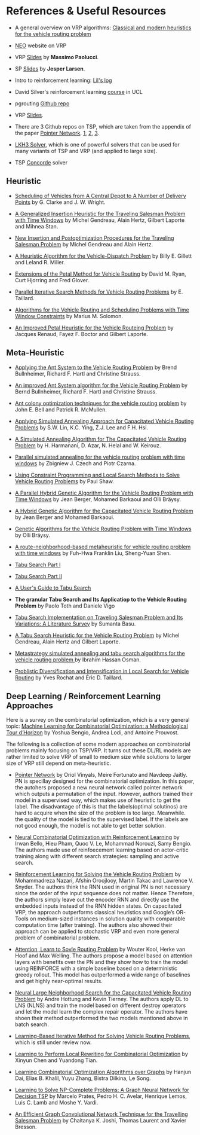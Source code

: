 # References & Useful Resources

* A general overview on VRP algorithms: [Classical and modern heuristics for the vehicle routing problem](https://onlinelibrary.wiley.com/doi/epdf/10.1111/j.1475-3995.2000.tb00200.x)

* [NEO](http://neo.lcc.uma.es/vrp/) website on VRP

* VRP [Slides](http://www.discovery.dist.unige.it/didattica/LS/VRP.pdf) by **Massimo Paolucci**.

* SP [Slides](http://www2.imm.dtu.dk/courses/02735/sppintro.pdf) by **Jesper Larsen**.

* Intro to reinforcement learning: [Lil's log](https://lilianweng.github.io/lil-log/tag/reinforcement-learning)

* David Silver's reinforcement learning [course](http://www0.cs.ucl.ac.uk/staff/d.silver/web/Teaching.html) in UCL 

* pgrouting [Github repo](https://github.com/pgRouting/pgrouting/wiki/VRP-Algorithms)

* VRP [Slides](https://imada.sdu.dk/~marco/Teaching/Fall2008/DM87/Slides/dm87-lec19-2x2.pdf).

* There are 3 Github repos on TSP, which are taken from the appendix of the paper [Pointer Network](https://arxiv.org/pdf/1506.03134.pdf).
[1](https://github.com/dmishin/tsp-solver), [2](https://github.com/samlbest/traveling-salesman), [3](https://github.com/beckysag/traveling-salesman).

* [LKH3 Solver](http://akira.ruc.dk/~keld/research/LKH-3/LKH-3_REPORT.pdf), which is one of powerful solvers that can be used for many variants of TSP and VRP (and applied to large size).

* TSP [Concorde](http://www.math.uwaterloo.ca/tsp/concorde.html) solver


## Heuristic

* [Scheduling of Vehicles from A Central Depot to A Number of Delivery Points](https://www.jstor.org/stable/pdf/167703.pdf?refreqid=excelsior%3A213dde1f036b370eb9a25af6dc8cd763) by G. Clarke and J. W. Wright.

* [A Generalized Insertion Heuristic for the Traveling Salesman Problem with Time Windows](https://pubsonline.informs.org/doi/pdf/10.1287/opre.46.3.330) by Michel Gendreau, Alain Hertz, Gilbert Laporte and Mihnea Stan.

* [New Insertion and Postoptimization Procedures for the Traveling Salesman Problem](https://www.researchgate.net/profile/Alain_Hertz/publication/221704722_New_Insertion_and_Postoptimization_Procedures_for_the_Traveling_Salesman_Problem/links/53f746120cf2fceacc7513b0/New-Insertion-and-Postoptimization-Procedures-for-the-Traveling-Salesman-Problem.pdf) by Michel Gendreau and Alain Hertz.

* [A Heuristic Algorithm for the Vehicle-Dispatch Problem](https://www.jstor.org/stable/pdf/169591.pdf?refreqid=excelsior%3A29e679f04bd42699700b8a9e88a0677e) by Billy E. Gillett and Leland R. Miller.

* [Extensions of the Petal Method for Vehicle Routing](http://www2.imm.dtu.dk/courses/02735/hjorring.pdf) by David M. Ryan, Curt Hjorring and Fred Glover.

* [Parallel Iterative Search Methods for Vehicle Routing Problems](https://onlinelibrary.wiley.com/doi/pdf/10.1002/net.3230230804) by E. Taillard. 

* [Algorithms for the Vehicle Routing and Scheduling Problems with Time Window Constraints](https://www.jstor.org/stable/pdf/170697.pdf?refreqid=excelsior%3A837230bb409395c09071c4b1d98bdbcd) by Marius M. Solomon.

* [An Improved Petal Heuristic for the Vehicle Routeing Problem](https://www.jstor.org/stable/pdf/2584352.pdf?refreqid=excelsior%3Ac3b7c4c3025fe82c9d4897134f4ea925) by Jacques Renaud, Fayez F. Boctor and Gilbert Laporte.


## Meta-Heuristic

* [Applying the Ant System to the Vehicle Routing Problem](https://www.researchgate.net/publication/259687430_Applying_the_Ant_System_to_the_Vehicle_Routing_Problem) by Brend Bullnheimer, Richard F. Hartl and Christine Strauss.

* [An improved Ant System algorithm for the Vehicle Routing Problem](https://link.springer.com/content/pdf/10.1023/A:1018940026670.pdf) by Bernd Bullnheimer, Richard F. Hartl and Christine Strauss.

* [Ant colony optimization techniques for the vehicle routing problem](https://www.sciencedirect.com/science/article/pii/S1474034604000060) by John E. Bell and Patrick R. McMullen.

* [Applying Simulated Annealing Approach for Capacitated Vehicle Routing Problems](https://ieeexplore.ieee.org/stamp/stamp.jsp?tp=&arnumber=4273904) by S.W. Lin, K.C. Ying, Z.J. Lee and F.H. Hsi.

* [A Simulated Annealing Algorithm for The Capacitated Vehicle Routing Problem](https://pdfs.semanticscholar.org/d80e/a21777ffd9ff41a96303fdf672bac8fe5753.pdf?_ga=2.150665974.1997366065.1577435548-1357849254.1576571462) by H. Harmanani, D. Azar, N. Helal and W. Keirouz.

* [Parallel simulated annealing for the vehicle routing problem with time windows](http://neo.lcc.uma.es/vrp/wp-content/data/articles/parallel-simulated-annealing-vrp.pdf) by Zbigniew J. Czech and Piotr Czarna.

* [Using Constraint Programming and Local Search Methods to Solve Vehicle Routing Problems](http://citeseerx.ist.psu.edu/viewdoc/download?doi=10.1.1.67.8526&rep=rep1&type=pdf) by Paul Shaw.

* [A Parallel Hybrid Genetic Algorithm for the Vehicle Routing Problem with Time Windows](http://neo.lcc.uma.es/radi-aeb/WebVRP/data/articles/hybrid2.pdf) by Jean Berger, Mohamed Barkaoui and Olli Bräysy.

* [A Hybrid Genetic Algorithm for the Capacitated Vehicle Routing Problem](https://www.cs.york.ac.uk/rts/docs/GECCO_2003/papers/2723/27230646.pdf) by Jean Berger and Mohamed Barkaoui.

* [Genetic Algorithms for the Vehicle Routing Problem with Time Windows](http://neo.lcc.uma.es/vrp/wp-content/data/articles/GA4VRPTW-Sols.pdf) by Olli Bräysy. 

* [A route-neighborhood-based metaheuristic for vehicle routing problem with time windows](https://www.sciencedirect.com/science/article/pii/S0377221798003154) by Fuh-Hwa Franklin Liu, Sheng-Yuan Shen.

* [Tabu Search Part I](http://leeds-faculty.colorado.edu/glover/TS%20-%20Part%20I-ORSA-aw.pdf)

* [Tabu Search Part II](http://leeds-faculty.colorado.edu/glover/TS%20-%20Part%20II-ORSA-aw.pdf)

* [A User's Guide to Tabu Search](https://link.springer.com/content/pdf/10.1007%2FBF02078647.pdf)

* **The granular Tabu Search and Its Applicatiop to the Vehicle Routing Problem** by Paolo Toth and Daniele Vigo

* [Tabu Search Implementation on Traveling Salesman Problem and Its Variations: A Literature Survey](https://www.scirp.org/pdf/AJOR20120200002_63598589.pdf) by Sumanta Basu.

* [A Tabu Search Heuristic for the Vehicle Routing Problem](https://www.jstor.org/stable/pdf/2661622.pdf?refreqid=excelsior%3A00ee7932bb4ba6da610c30d55d5dcdc8) by Michel Gendreau, Alain Hertz and Gilbert Laporte.

* [Metastrategy simulated annealing and tabu search algorithms for the vehicle routing problem ](https://link.springer.com/content/pdf/10.1007/BF02023004.pdf) by Ibrahim Hassan Osman.

* [Problistic Diversification and Intensification in Local Search for Vehicle Routing](http://citeseerx.ist.psu.edu/viewdoc/download?doi=10.1.1.3.9291&rep=rep1&type=pdf) by Yves Rochat and Éric D. Taillard.


## Deep Learning / Reinforcement Learning Approaches

Here is a survey on the combinatorial optimization, which is a very general topic: [Machine Learning for Combinatorial Optimization:
a Methodological Tour d’Horizon](https://arxiv.org/pdf/1811.06128.pdf) by Yoshua Bengio, Andrea Lodi, and Antoine Prouvost.

The following is a collection of some modern approaches on combinatorial problems mainly focusing on TSP/VRP. It turns out these DL/RL models are rather limited to solve VRP of small to medium size while solutions to larger size of VRP still depend on meta-heuristic.

* [Pointer Network](https://arxiv.org/pdf/1506.03134.pdf) by Oriol Vinyals, Meire Fortunato and Navdeep Jaitly. PN is specillay designed for the combinatorial optimization. In this paper, the autohers proposed a new neural network called pointer network which outputs a permutation of the input. However, authors trained their model in a supervised way, which makes use of heuristic to get the label. The disadvantage of this is that the labels(optimal solutinos) are hard to acquire when the size of the problem is too large. Meanwhile. the quality of the model is tied to the supervised label. If the labels are not good enough, the model is not able to get better solution.

* [Neural Combinatorial Optimization with Reinforcement Learning](https://arxiv.org/pdf/1611.09940.pdf) by Irwan Bello, Hieu Pham, Quoc V. Le, Mohammad Norouzi, Samy Bengio. The authors made use of reinfoecement learning based on actor-critic training along with different search strategies: sampling and active search.

* [Reinforcement Learning for Solving the Vehicle Routing Problem](https://arxiv.org/abs/1802.04240) by Mohammadreza Nazari, Afshin Oroojlooy, Martin Takac and Lawrence V. Snyder. The authors think the RNN used in original PN is not necessary since the order of the input sequence does not matter. Hence Therefore, the authors simply leave out the encoder RNN and directly use the embedded inputs instead of the RNN hidden states. On capacitated VRP, the approach outperforms classical heuristics and Google’s OR-Tools on medium-sized instances in solution quality with comparable computation time (after training). The authors also showed their approach can be applied to stochastic VRP and even more general problem of combinatorial problem.

* [Attention, Learn to Sovle Routing Problem](https://openreview.net/pdf?id=ByxBFsRqYm) by Wouter Kool, Herke van Hoof and Max Welling. The authors propose a model based on attention layers with benefits over the PN and they show how to train the model using REINFORCE with a simple baseline based on a deterministic greedy rollout. This model has outperformed a wide range of baselines and get highly near-optimal results.

* [Neural Large Neighborhood Search for the Capacitated Vehicle Routing Problem](https://arxiv.org/pdf/1911.09539.pdf) by Andre Hottung and Kevin Tierney. The authors apply DL to LNS (NLNS) and train the model based on different destroy operators and let the model learn the complex repair operator. The authors have shoen their method outperformed the two models mentioned above in batch search.

* [Learning-Based Iterative Method for Solving Vehicle Routing Problems](https://openreview.net/pdf?id=BJe1334YDH), which is still under review now.

* [Learning to Perform Local Rewriting for Combinatorial Optimization](https://arxiv.org/pdf/1810.00337.pdf) by Xinyun Chen and Yuandong Tian.

* [Learning Combinatorial Optimization Algorithms over Graphs](https://arxiv.org/pdf/1704.01665.pdf) by Hanjun Dai, Elias B. Khalil, Yuyu Zhang, Bistra Dilkina, Le Song.

* [Learning to Solve NP-Complete Problems: A Graph Neural Network for Decision TSP](https://arxiv.org/pdf/1809.02721.pdf) by Marcelo Prates, Pedro H. C. Avelar, Henrique Lemos, Luis C. Lamb and Moshe Y. Vardi.

* [An Efficient Graph Convolutional Network Technique for the Travelling Salesman Problem](https://arxiv.org/pdf/1906.01227.pdf) by Chaitanya K. Joshi, Thomas Laurent and Xavier Bresson.
